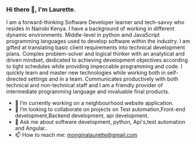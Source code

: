### Hi there 👋, I'm Laurette.

I am a forward-thinking Software Developer learner and tech-savvy who resides in Nairobi Kenya. I have a background of working in different dynamic environments. Middle-level in python amd JavaScript programming languages used to develop software within the industry. I am gifted at translating basic client requirements into technical development plans. Complex problem-solver and logical thinker with an analytical and driven mindset, dedicated to achieving development objectives according to tight schedules while providing impeccable programming and code. I quickly learn and master new technologies while working both in self-directed settings and in a team.
Communicates productively with both technical and non-technical staff and I am a friendly provider of intermediate programming language and invaluable final products.




- 🔭 I’m currently working on a neighbourhood website application.
- 👯 I’m looking to collaborate on projects on Test automation,Front-end development,Backend development, api development.
- 💬 Ask me about software development, python, Api's,test automation and Angular..
- 📫 How to reach me: monginalaurette@gmail.com

